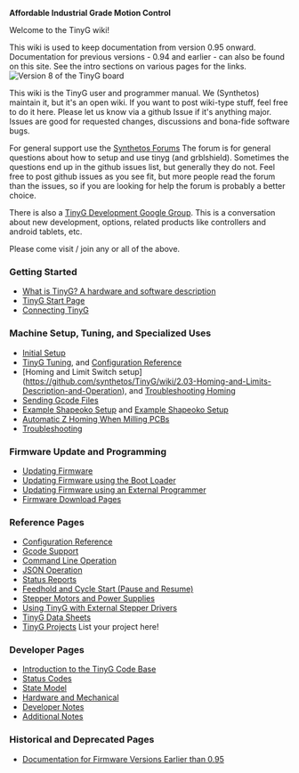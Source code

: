 **Affordable Industrial Grade Motion Control**

Welcome to the TinyG wiki!

This wiki is used to keep documentation from version 0.95 onward. Documentation for previous versions - 0.94 and earlier - can also be found on this site. See the intro sections on various pages for the links.
![Version 8 of the TinyG board](http://farm4.staticflickr.com/3719/12692585715_ca174304c0_b.jpg)

This wiki is the TinyG user and programmer manual. We (Synthetos) maintain it, but it's an open wiki. If you want to post wiki-type stuff, feel free to do it here. Please let us know via a github Issue if it's anything major. Issues are good for requested changes, discussions and bona-fide software bugs.

For general support use the [Synthetos Forums](https://www.synthetos.com/forum/tinyg/)
The forum is for general questions about how to setup and use tinyg (and grblshield). Sometimes the questions end up in the github issues list, but generally they do not. Feel free to post github issues as you see fit, but more people read the forum than the issues, so if you are looking for help the forum is probably a better choice.

There is also a [TinyG Development Google Group](https://groups.google.com/forum/?hl=en&fromgroups#!forum/devTinyG). This is a conversation about new development, options, related products like controllers and android tablets, etc.

Please come visit / join any or all of the above.

### Getting Started
* [What is TinyG? A hardware and software description](https://github.com/synthetos/TinyG/wiki/1.01-What-is-TinyG)
* [TinyG Start Page](https://github.com/synthetos/TinyG/wiki/1.02-TinyG-Start)
* [Connecting TinyG](https://github.com/synthetos/TinyG/wiki/1.03-Connecting-TinyG)

### Machine Setup, Tuning, and Specialized Uses
* [Initial Setup](https://github.com/synthetos/TinyG/wiki/2.01-Initial-Setup)
* [TinyG Tuning](https://github.com/synthetos/TinyG/wiki/2.02-TinyG-Tuning), and [Configuration Reference](https://github.com/synthetos/TinyG/wiki/4.01-TinyG-Configuration)
* [Homing and Limit Switch setup] (https://github.com/synthetos/TinyG/wiki/2.03-Homing-and-Limits-Description-and-Operation), and [Troubleshooting Homing](https://github.com/synthetos/TinyG/wiki/2.04-Homing-and-Limits-Setup-and-Troubleshooting)
* [Sending Gcode Files](https://github.com/synthetos/TinyG/wiki/2.05-TinyG-Sending-Files)
* [Example Shapeoko Setup](https://github.com/synthetos/TinyG/wiki/2.06-TinyG-Shapeoko-Notes) and [Example Shapeoko Setup](https://github.com/synthetos/TinyG/wiki/2.07-TinyG-Shapeoko-Setup)
* [Automatic Z Homing When Milling PCBs](https://github.com/synthetos/TinyG/wiki/2.08-Automatic-Z-Homing-When-Milling-PCBs)
* [Troubleshooting](https://github.com/synthetos/TinyG/wiki/2.90-Troubleshooting)

### Firmware Update and Programming
* [Updating Firmware](https://github.com/synthetos/TinyG/wiki/3.01-TinyG-Updating-Firmware)
* [Updating Firmware using the Boot Loader](https://github.com/synthetos/TinyG/wiki/TinyG-Boot-Loader)
* [Updating Firmware using an External Programmer](https://github.com/synthetos/TinyG/wiki/Programming-TinyG-with-the-Atmel-AVRISP-Mkii-Programmer)
* [Firmware Download Pages](http://synthetos.github.io/)

### Reference Pages
* [Configuration Reference](https://github.com/synthetos/TinyG/wiki/4.01-TinyG-Configuration)
* [Gcode Support](https://github.com/synthetos/TinyG/wiki/4.02-TinyG-Gcode-Support)
* [Command Line Operation](https://github.com/synthetos/TinyG/wiki/4.03-TinyG-Command-Line)
* [JSON Operation](https://github.com/synthetos/TinyG/wiki/4.04-JSON-Operation)
* [Status Reports](https://github.com/synthetos/TinyG/wiki/4.05-Status-Reports)
* [Feedhold and Cycle Start (Pause and Resume)](https://github.com/synthetos/TinyG/wiki/4.06-TinyG-Feedhold-and-Resume)
* [Stepper Motors and Power Supplies](https://github.com/synthetos/TinyG/wiki/4.07-Stepper-Motors-and-Power-Supplies)
* [Using TinyG with External Stepper Drivers](https://github.com/synthetos/TinyG/wiki/4.08-TinyG-Using-External-Drivers)
* [TinyG Data Sheets]((https://github.com/synthetos/TinyG/wiki/4.09-TinyG-Data-Sheets))
* [TinyG Projects](https://github.com/synthetos/TinyG/wiki/4.10-TinyG-Projects) List your project here!

### Developer Pages
* [Introduction to the TinyG Code Base](https://github.com/synthetos/TinyG/wiki/Introduction-to-the-TinyG-Code-Base)
* [Status Codes](https://github.com/synthetos/TinyG/wiki/TinyG-Status-Codes)
* [State Model](https://github.com/synthetos/TinyG/wiki/TinyG-State-Model)
* [Hardware and Mechanical](https://github.com/synthetos/TinyG/wiki/TinyG-Hardware-Information)
* [Developer Notes](https://github.com/synthetos/TinyG/wiki/TinyG-Developer-Notes)
* [Additional Notes](https://github.com/synthetos/TinyG/wiki/Additional-Notes)

### Historical and Deprecated Pages
* [Documentation for Firmware Versions Earlier than 0.95](https://github.com/synthetos/TinyG/wiki/TinyG-0.95-and-Earlier)
